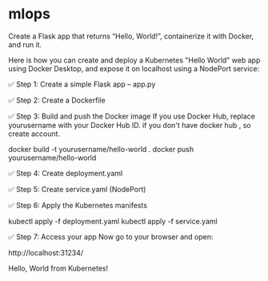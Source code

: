 # mlops 


Create a Flask app that returns “Hello, World!”, containerize it with Docker, and run it.

 Here is how you can create and deploy a Kubernetes "Hello World" web app using Docker Desktop, and expose it on localhost using a NodePort service:

✅ Step 1: Create a simple Flask app – app.py



✅ Step 2: Create a Dockerfile

✅ Step 3: Build and push the Docker image
If you use Docker Hub, replace yourusername with your Docker Hub ID.
if you don't have docker hub , so create account.


docker build -t yourusername/hello-world .
docker push yourusername/hello-world


✅ Step 4: Create deployment.yaml


✅ Step 5: Create service.yaml (NodePort)

✅ Step 6: Apply the Kubernetes manifests

kubectl apply -f deployment.yaml
kubectl apply -f service.yaml

✅ Step 7: Access your app
Now go to your browser and open:


http://localhost:31234/

Hello, World from Kubernetes!
